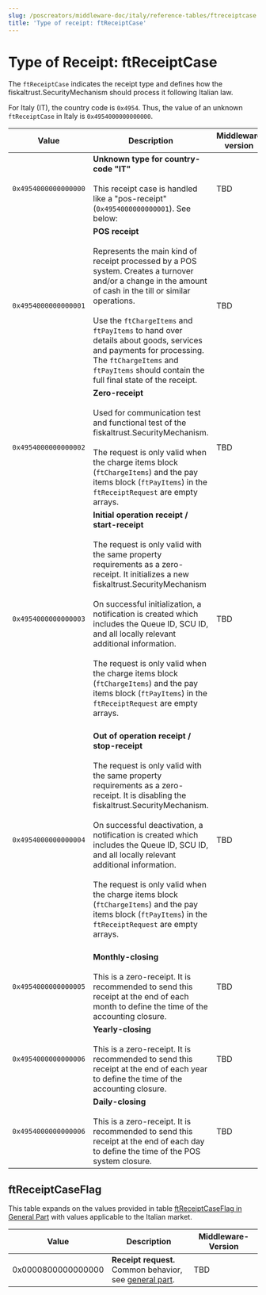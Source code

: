 ```yaml
---
slug: /poscreators/middleware-doc/italy/reference-tables/ftreceiptcase
title: 'Type of receipt: ftReceiptCase'
---
```


# Type of Receipt: ftReceiptCase

The `ftReceiptCase` indicates the receipt type and defines how the fiskaltrust.SecurityMechanism should process it following Italian law.

For Italy (IT), the country code is `0x4954`. Thus, the value of an unknown `ftReceiptCase` in Italy is `0x4954000000000000`.

| **Value** | **Description** | **Middleware version** |
|-----------|-----------------|-------------------------|
| `0x4954000000000000` | **Unknown type for country-code "IT"**<br /><br />This receipt case is handled like a "pos-receipt" (`0x4954000000000001`). See below: | TBD |
| `0x4954000000000001` | **POS receipt**<br /><br />Represents the main kind of receipt processed by a POS system. Creates a turnover and/or a change in the amount of cash in the till or similar operations. <br /><br />Use the `ftChargeItems` and `ftPayItems` to hand over details about goods, services and payments for processing. The `ftChargeItems` and `ftPayItems` should contain the full final state of the receipt. | TBD |
| `0x4954000000000002` | **Zero-receipt**<br /><br />Used for communication test and functional test of the fiskaltrust.SecurityMechanism.<br /><br />The request is only valid when the charge items block (`ftChargeItems`) and the pay items block (`ftPayItems`) in the `ftReceiptRequest` are empty arrays. | TBD |
| `0x4954000000000003` | **Initial operation receipt / start-receipt**<br /><br />The request is only valid with the same property requirements as a zero-receipt. It initializes a new fiskaltrust.SecurityMechanism<br /><br />On successful initialization, a notification is created which includes the Queue ID, SCU ID, and all locally relevant additional information.<br /><br />The request is only valid when the charge items block (`ftChargeItems`) and the pay items block (`ftPayItems`) in the `ftReceiptRequest` are empty arrays. <br /><br /> | TBD |
| `0x4954000000000004` | **Out of operation receipt / stop-receipt**<br /><br />The request is only valid with the same property requirements as a zero-receipt. It is disabling the fiskaltrust.SecurityMechanism. <br /><br />On successful deactivation, a notification is created which includes the Queue ID, SCU ID, and all locally relevant additional information.<br /><br />The request is only valid when the charge items block (`ftChargeItems`) and the pay items block (`ftPayItems`) in the `ftReceiptRequest` are empty arrays.<br /><br /> | TBD |
| `0x4954000000000005` | **Monthly-closing**<br /><br />This is a zero-receipt. It is recommended to send this receipt at the end of each month to define the time of the accounting closure. | TBD |
| `0x4954000000000006` | **Yearly-closing**<br /><br />This is a zero-receipt. It is recommended to send this receipt at the end of each year to define the time of the accounting closure. | TBD |
| `0x4954000000000006` | **Daily-closing**<br /><br />This is a zero-receipt. It is recommended to send this receipt at the end of each day to define the time of the POS system closure. | TBD |

## ftReceiptCaseFlag
This table expands on the values provided in table [ftReceiptCaseFlag in General Part](../../general/reference-tables/reference-tables.md#ftreceiptcaseflag) with values applicable to the Italian market.

| Value | Description | Middleware-Version |
|-------|-------------|--------------------|
| 0x0000800000000000 | **Receipt request.** <br />Common behavior, see [general part](../../general/reference-tables/reference-tables.md#ftreceiptcaseflag). | TBD |

